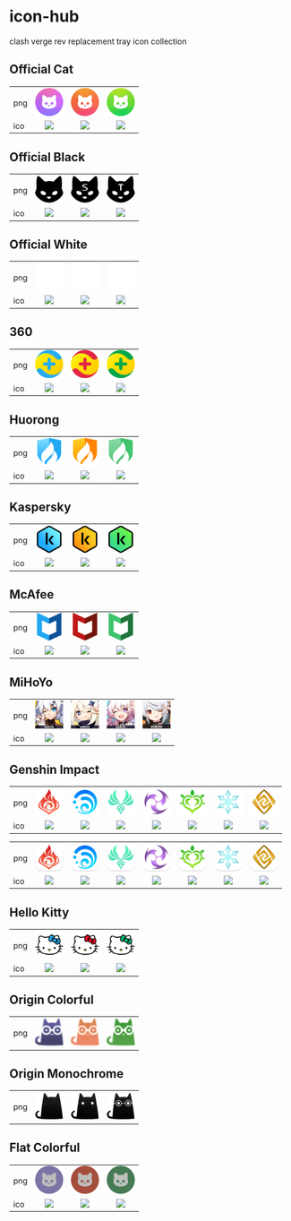 # icon-hub

clash verge rev replacement tray icon collection

## Official Cat

<table>
<tr>
 <td>png</td>
 <td align="center"><img src="official-cat/common.png?raw=true" width="50px"></td>
 <td align="center"><img src="official-cat/sysproxy.png?raw=true" width="50px"></td>
 <td align="center"><img src="official-cat/tun.png?raw=true" width="50px"></td>
</tr>
<tr>
 <td>ico</td>
 <td align="center"><img src="official-cat/common.ico?raw=true" width="50px"></td>
 <td align="center"><img src="official-cat/sysproxy.ico?raw=true" width="50px"></td>
 <td align="center"><img src="official-cat/tun.ico?raw=true" width="50px"></td>
</tr>
</table>

## Official Black

<table>
<tr>
 <td>png</td>
 <td align="center"><img src="official-black/common.png?raw=true" width="50px"></td>
 <td align="center"><img src="official-black/sysproxy.png?raw=true" width="50px"></td>
 <td align="center"><img src="official-black/tun.png?raw=true" width="50px"></td>
</tr>
<tr>
 <td>ico</td>
 <td align="center"><img src="official-black/common.ico?raw=true" width="50px"></td>
 <td align="center"><img src="official-black/sysproxy.ico?raw=true" width="50px"></td>
 <td align="center"><img src="official-black/tun.ico?raw=true" width="50px"></td>
</tr>
</table>

## Official White

<table>
<tr>
 <td>png</td>
 <td align="center"><img src="official-white/common.png?raw=true" width="50px"></td>
 <td align="center"><img src="official-white/sysproxy.png?raw=true" width="50px"></td>
 <td align="center"><img src="official-white/tun.png?raw=true" width="50px"></td>
</tr>
<tr>
 <td>ico</td>
 <td align="center"><img src="official-white/common.ico?raw=true" width="50px"></td>
 <td align="center"><img src="official-white/sysproxy.ico?raw=true" width="50px"></td>
 <td align="center"><img src="official-white/tun.ico?raw=true" width="50px"></td>
</tr>
</table>

## 360

<table>
<tr>
 <td>png</td>
 <td align="center"><img src="360/common.png?raw=true" width="50px"></td>
 <td align="center"><img src="360/sysproxy.png?raw=true" width="50px"></td>
 <td align="center"><img src="360/tun.png?raw=true" width="50px"></td>
</tr>
<tr>
 <td>ico</td>
 <td align="center"><img src="360/common.ico?raw=true" width="50px"></td>
 <td align="center"><img src="360/sysproxy.ico?raw=true" width="50px"></td>
 <td align="center"><img src="360/tun.ico?raw=true" width="50px"></td>
</tr>
</table>

## Huorong

<table>
<tr>
 <td>png</td>
 <td align="center"><img src="huorong/common.png?raw=true" width="50px"></td>
 <td align="center"><img src="huorong/sysproxy.png?raw=true" width="50px"></td>
 <td align="center"><img src="huorong/tun.png?raw=true" width="50px"></td>
</tr>
<tr>
 <td>ico</td>
 <td align="center"><img src="huorong/common.ico?raw=true" width="50px"></td>
 <td align="center"><img src="huorong/sysproxy.ico?raw=true" width="50px"></td>
 <td align="center"><img src="huorong/tun.ico?raw=true" width="50px"></td>
</tr>
</table>

## Kaspersky

<table>
<tr>
 <td>png</td>
 <td align="center"><img src="kaspersky/common.png?raw=true" width="50px"></td>
 <td align="center"><img src="kaspersky/sysproxy.png?raw=true" width="50px"></td>
 <td align="center"><img src="kaspersky/tun.png?raw=true" width="50px"></td>
</tr>
<tr>
 <td>ico</td>
 <td align="center"><img src="kaspersky/common.ico?raw=true" width="50px"></td>
 <td align="center"><img src="kaspersky/sysproxy.ico?raw=true" width="50px"></td>
 <td align="center"><img src="kaspersky/tun.ico?raw=true" width="50px"></td>
</tr>
</table>

## McAfee

<table>
<tr>
 <td>png</td>
 <td align="center"><img src="mcafee/common.png?raw=true" width="50px"></td>
 <td align="center"><img src="mcafee/sysproxy.png?raw=true" width="50px"></td>
 <td align="center"><img src="mcafee/tun.png?raw=true" width="50px"></td>
</tr>
<tr>
 <td>ico</td>
 <td align="center"><img src="mcafee/common.ico?raw=true" width="50px"></td>
 <td align="center"><img src="mcafee/sysproxy.ico?raw=true" width="50px"></td>
 <td align="center"><img src="mcafee/tun.ico?raw=true" width="50px"></td>
</tr>
</table>

## MiHoYo

<table>
<tr>
 <td>png</td>
 <td align="center"><img src="mihoyo/bh3.png?raw=true" width="50px"></td>
 <td align="center"><img src="mihoyo/ys.png?raw=true" width="50px"></td>
 <td align="center"><img src="mihoyo/sr.png?raw=true" width="50px"></td>
 <td align="center"><img src="mihoyo/zzz.png?raw=true" width="50px"></td>
</tr>
<tr>
 <td>ico</td>
 <td align="center"><img src="mihoyo/bh3.ico?raw=true" width="50px"></td>
 <td align="center"><img src="mihoyo/ys.ico?raw=true" width="50px"></td>
 <td align="center"><img src="mihoyo/sr.ico?raw=true" width="50px"></td>
 <td align="center"><img src="mihoyo/zzz.ico?raw=true" width="50px"></td>
</tr>
</table>

## Genshin Impact

<table>
<tr>
 <td>png</td>
 <td align="center"><img src="genshin-impact/1.png?raw=true" width="50px"></td>
 <td align="center"><img src="genshin-impact/2.png?raw=true" width="50px"></td>
 <td align="center"><img src="genshin-impact/3.png?raw=true" width="50px"></td>
 <td align="center"><img src="genshin-impact/4.png?raw=true" width="50px"></td>
 <td align="center"><img src="genshin-impact/5.png?raw=true" width="50px"></td>
 <td align="center"><img src="genshin-impact/6.png?raw=true" width="50px"></td>
 <td align="center"><img src="genshin-impact/7.png?raw=true" width="50px"></td>
</tr>
<tr>
 <td>ico</td>
 <td align="center"><img src="genshin-impact/1.ico?raw=true" width="50px"></td>
 <td align="center"><img src="genshin-impact/2.ico?raw=true" width="50px"></td>
 <td align="center"><img src="genshin-impact/3.ico?raw=true" width="50px"></td>
 <td align="center"><img src="genshin-impact/4.ico?raw=true" width="50px"></td>
 <td align="center"><img src="genshin-impact/5.ico?raw=true" width="50px"></td>
 <td align="center"><img src="genshin-impact/6.ico?raw=true" width="50px"></td>
 <td align="center"><img src="genshin-impact/7.ico?raw=true" width="50px"></td>
</tr>
</table>

<table>
<tr>
 <td>png</td>
 <td align="center"><img src="genshin-impact1/1.png?raw=true" width="50px"></td>
 <td align="center"><img src="genshin-impact1/2.png?raw=true" width="50px"></td>
 <td align="center"><img src="genshin-impact1/3.png?raw=true" width="50px"></td>
 <td align="center"><img src="genshin-impact1/4.png?raw=true" width="50px"></td>
 <td align="center"><img src="genshin-impact1/5.png?raw=true" width="50px"></td>
 <td align="center"><img src="genshin-impact1/6.png?raw=true" width="50px"></td>
 <td align="center"><img src="genshin-impact1/7.png?raw=true" width="50px"></td>
</tr>
<tr>
 <td>ico</td>
 <td align="center"><img src="genshin-impact1/1.ico?raw=true" width="50px"></td>
 <td align="center"><img src="genshin-impact1/2.ico?raw=true" width="50px"></td>
 <td align="center"><img src="genshin-impact1/3.ico?raw=true" width="50px"></td>
 <td align="center"><img src="genshin-impact1/4.ico?raw=true" width="50px"></td>
 <td align="center"><img src="genshin-impact1/5.ico?raw=true" width="50px"></td>
 <td align="center"><img src="genshin-impact1/6.ico?raw=true" width="50px"></td>
 <td align="center"><img src="genshin-impact1/7.ico?raw=true" width="50px"></td>
</tr>
</table>

## Hello Kitty

<table>
<tr>
 <td>png</td>
 <td align="center"><img src="hellokitty/common.png?raw=true" width="50px"></td>
 <td align="center"><img src="hellokitty/sysproxy.png?raw=true" width="50px"></td>
 <td align="center"><img src="hellokitty/tun.png?raw=true" width="50px"></td>
</tr>
<tr>
 <td>ico</td>
 <td align="center"><img src="hellokitty/common.ico?raw=true" width="50px"></td>
 <td align="center"><img src="hellokitty/sysproxy.ico?raw=true" width="50px"></td>
 <td align="center"><img src="hellokitty/tun.ico?raw=true" width="50px"></td>
</tr>
</table>

## Origin Colorful

<table>
<tr>
 <td>png</td>
 <td align="center"><img src="origin-colorful/common.png?raw=true" width="50px"></td>
 <td align="center"><img src="origin-colorful/sysproxy.png?raw=true" width="50px"></td>
 <td align="center"><img src="origin-colorful/tun.png?raw=true" width="50px"></td>
</tr>
</table>

## Origin Monochrome

<table>
<tr>
 <td>png</td>
 <td align="center"><img src="origin-monochrome/common.png?raw=true" width="50px"></td>
 <td align="center"><img src="origin-monochrome/sysproxy.png?raw=true" width="50px"></td>
 <td align="center"><img src="origin-monochrome/tun.png?raw=true" width="50px"></td>
</tr>
</table>

## Flat Colorful

<table>
<tr>
 <td>png</td>
 <td align="center"><img src="flat-colorful/common.png?raw=true" width="50px"></td>
 <td align="center"><img src="flat-colorful/sysproxy.png?raw=true" width="50px"></td>
 <td align="center"><img src="flat-colorful/tun.png?raw=true" width="50px"></td>
</tr>
<tr>
 <td>ico</td>
 <td align="center"><img src="flat-colorful/common.ico?raw=true" width="50px"></td>
 <td align="center"><img src="flat-colorful/sysproxy.ico?raw=true" width="50px"></td>
 <td align="center"><img src="flat-colorful/tun.ico?raw=true" width="50px"></td>
</tr>
</table>
